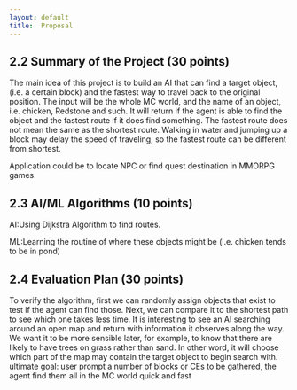 ```yaml
---
layout: default
title:  Proposal
---
```


## 2.2 Summary of the Project (30 points)
The main idea of this project is to build an AI that can find a target object, (i.e. a certain block) and the fastest way to travel back to the original position. The input will be the whole MC world, and the name of an object, i.e. chicken, Redstone and such. It will return if the agent is able to find the object and the fastest route if it does find something. The fastest route does not mean the same as the shortest route. Walking in water and jumping up a block may delay the speed of traveling, so the fastest route can be different from shortest. 

Application could be to locate NPC or find quest destination in MMORPG games.

## 2.3 AI/ML Algorithms (10 points) 
AI:Using Dijkstra Algorithm to find routes. 

ML:Learning the routine of where these objects might be (i.e. chicken tends to be in pond)

## 2.4 Evaluation Plan (30 points) 
To verify the algorithm, first we can randomly assign objects that exist to test if the agent can find those. Next, we can compare it to the shortest path to see which one takes less time. It is interesting to see an AI searching around an open map and return with information it observes along the way. We want it to be more sensible later, for example, to know that there are likely to have trees on grass rather than sand. In other word, it will choose which part of the map may contain the target object to begin search with. 
ultimate goal: user prompt a number of blocks or CEs to be gathered, the agent find them all in the MC world quick and fast
